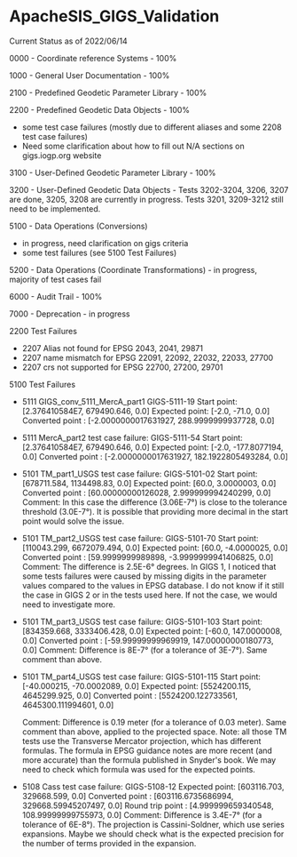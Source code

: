 # ApacheSIS_GIGS_Validation

Current Status as of 2022/06/14

0000 - Coordinate reference Systems - 100% 

1000 - General User Documentation - 100%

2100 - Predefined Geodetic Parameter Library - 100%

2200 - Predefined Geodetic Data Objects - 100%
- some test case failures (mostly due to different aliases and some 2208 test case failures) 
- Need some clarification about how to fill out N/A sections on gigs.iogp.org website

3100 - User-Defined Geodetic Parameter Library - 100%

3200 - User-Defined Geodetic Data Objects - Tests 3202-3204, 3206, 3207 are done, 3205, 3208 are currently in progress. Tests 3201, 3209-3212 still need to be implemented.

5100 - Data Operations (Conversions) 
- in progress, need clarification on gigs criteria
- some test failures (see 5100 Test Failures)

5200 - Data Operations (Coordinate Transformations) - in progress, majority of test cases fail

6000 - Audit Trail - 100%

7000 - Deprecation - in progress



2200 Test Failures
  - 2207 Alias not found for EPSG 2043, 2041, 29871
  - 2207 name mismatch for EPSG 22091, 22092, 22032, 22033, 27700
  - 2207 crs not supported for EPSG 22700, 27200, 29701


5100 Test Failures 

  - 5111 GIGS_conv_5111_MercA_part1
    GIGS-5111-19
    Start point: [2.376410584E7, 679490.646, 0.0]
    Expected point: [-2.0, -71.0, 0.0]
    Converted point : [-2.0000000017631927, 288.9999999937728, 0.0]

  - 5111 MercA_part2 test case failure:
    GIGS-5111-54
    Start point: [2.376410584E7, 679490.646, 0.0]
    Expected point: [-2.0, -177.8077194, 0.0]
    Converted point : [-2.0000000017631927, 182.1922805493284, 0.0]

  - 5101 TM_part1_USGS test case failure:
    GIGS-5101-02
    Start point: [678711.584, 1134498.83, 0.0]
    Expected point: [60.0, 3.0000003, 0.0]
    Converted point : [60.00000000126028, 2.999999994240299, 0.0]
    Comment: In this case the difference (3.06E-7°) is close to the tolerance threshold (3.0E-7°). It is possible that providing more decimal in the start point would solve the issue.
    
  - 5101 TM_part2_USGS test case failure:
    GIGS-5101-70
    Start point: [110043.299, 6672079.494, 0.0]
    Expected point: [60.0, -4.0000025, 0.0]
    Converted point : [59.9999999989898, -3.9999999941406825, 0.0]
    Comment: The difference is 2.5E-6° degrees. In GIGS 1, I noticed that some tests failures were caused by missing digits in the parameter values compared to the values in EPSG database. I do not know if it still the case in GIGS 2 or in the tests used here. If not the case, we would need to investigate more.
    
  - 5101 TM_part3_USGS test case failure:
    GIGS-5101-103
    Start point: [834359.668, 3333406.428, 0.0]
    Expected point: [-60.0, 147.0000008, 0.0]
    Converted point : [-59.99999999969919, 147.00000000180773, 0.0]
    Comment: Difference is 8E-7° (for a tolerance of 3E-7°). Same comment than above.
    
  - 5101 TM_part4_USGS test case failure:
    GIGS-5101-115
    Start point: [-40.000215, -70.0002089, 0.0]
    Expected point: [5524200.115, 4645299.925, 0.0]
    Converted point : [5524200.122733561, 4645300.111994601, 0.0]
    
    Comment: Difference is 0.19 meter (for a tolerance of 0.03 meter). Same comment than above, applied to the projected space. Note: all those TM tests use the Transverse Mercator projection, which has different formulas. The formula in EPSG guidance notes are more recent (and more accurate) than the formula published in Snyder's book. We may need to check which formula was used for the expected points.

  - 5108 Cass test case failure:
    GIGS-5108-12
    Expected point: [603116.703, 329668.599, 0.0]
    Converted point : [603116.6735686994, 329668.59945207497, 0.0]
    Round trip point : [4.999999659340548, 108.99999999755973, 0.0]
    Comment: Difference is 3.4E-7° (for a tolerance of 6E-8°). The projection is Cassini-Soldner, which use series expansions. Maybe we should check what is the expected precision for the number of terms provided in the expansion.
    
      


    
